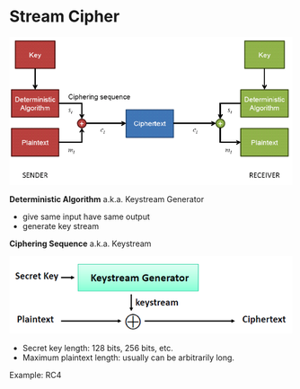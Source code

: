 # Stream Cipher

![](../.gitbook/assets/image%20%289%29.png)

**Deterministic Algorithm** a.k.a. Keystream Generator

* give same input have same output
* generate key stream



**Ciphering Sequence** a.k.a. Keystream



![](../.gitbook/assets/image%20%2823%29.png)

* Secret key length: 128 bits, 256 bits, etc. 
* Maximum plaintext length: usually can be arbitrarily long.



Example: RC4

